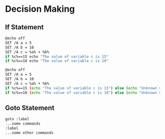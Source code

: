 # Decision Making

## If Statement

```bash
@echo off 
SET /A a = 5 
SET /A b = 10 
SET /A c = %a% + %b% 
if %c%==15 echo "The value of variable c is 15" 
if %c%==10 echo "The value of variable c is 10"
```



```bash
@echo off 
SET /A a = 5 
SET /A b = 10
SET /A c = %a% + %b% 
if %c%==15 (echo "The value of variable c is 15") else (echo "Unknown value") 
if %c%==10 (echo "The value of variable c is 10") else (echo "Unknown value")
```



## Goto Statement

```bash
goto :label
...some commands
:label
...some other commands
```



